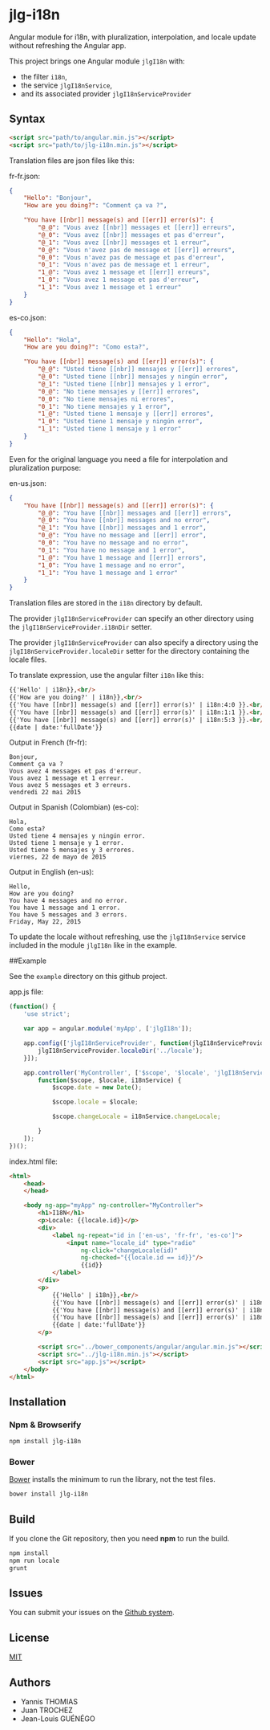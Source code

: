 jlg-i18n
==========
Angular module for i18n, with pluralization, interpolation, and locale update
without refreshing the Angular app.

This project brings one Angular module ```jlgI18n``` with:

- the filter ```i18n```,
- the service ```jlgI18nService```,
- and its associated provider ```jlgI18nServiceProvider```




## Syntax

```html
<script src="path/to/angular.min.js"></script>
<script src="path/to/jlg-i18n.min.js"></script>
```


Translation files are json files like this:

fr-fr.json:
```json
{
	"Hello": "Bonjour",
	"How are you doing?": "Comment ça va ?",

	"You have [[nbr]] message(s) and [[err]] error(s)": {
		"@_@": "Vous avez [[nbr]] messages et [[err]] erreurs",
		"@_0": "Vous avez [[nbr]] messages et pas d'erreur",
		"@_1": "Vous avez [[nbr]] messages et 1 erreur",
		"0_@": "Vous n'avez pas de message et [[err]] erreurs",
		"0_0": "Vous n'avez pas de message et pas d'erreur",
		"0_1": "Vous n'avez pas de message et 1 erreur",
		"1_@": "Vous avez 1 message et [[err]] erreurs",
		"1_0": "Vous avez 1 message et pas d'erreur",
		"1_1": "Vous avez 1 message et 1 erreur"
	}
}
```


es-co.json:
```json
{
	"Hello": "Hola",
	"How are you doing?": "Como esta?",

	"You have [[nbr]] message(s) and [[err]] error(s)": {
		"@_@": "Usted tiene [[nbr]] mensajes y [[err]] errores",
		"@_0": "Usted tiene [[nbr]] mensajes y ningún error",
		"@_1": "Usted tiene [[nbr]] mensajes y 1 error",
		"0_@": "No tiene mensajes y [[err]] errores",
		"0_0": "No tiene mensajes ni errores",
		"0_1": "No tiene mensajes y 1 error",
		"1_@": "Usted tiene 1 mensaje y [[err]] errores",
		"1_0": "Usted tiene 1 mensaje y ningún error",
		"1_1": "Usted tiene 1 mensaje y 1 error"
	}
}
```

Even for the original language you need a file for interpolation and pluralization purpose:

en-us.json:
```json
{
	"You have [[nbr]] message(s) and [[err]] error(s)": {
		"@_@": "You have [[nbr]] messages and [[err]] errors",
		"@_0": "You have [[nbr]] messages and no error",
		"@_1": "You have [[nbr]] messages and 1 error",
		"0_@": "You have no message and [[err]] error",
		"0_0": "You have no message and no error",
		"0_1": "You have no message and 1 error",
		"1_@": "You have 1 message and [[err]] errors",
		"1_0": "You have 1 message and no error",
		"1_1": "You have 1 message and 1 error"
	}
}
```

Translation files are stored in the ```i18n``` directory by default.

The provider ```jlgI18nServiceProvider``` can specify an other directory using the ```jlgI18nServiceProvider.i18nDir``` setter.

The provider ```jlgI18nServiceProvider``` can also specify a directory using the ```jlgI18nServiceProvider.localeDir``` setter
for the directory containing the locale files.

To translate expression, use the angular filter ```i18n``` like this:

```html
{{'Hello' | i18n}},<br/>
{{'How are you doing?' | i18n}},<br/>
{{'You have [[nbr]] message(s) and [[err]] error(s)' | i18n:4:0 }}.<br/>
{{'You have [[nbr]] message(s) and [[err]] error(s)' | i18n:1:1 }}.<br/>
{{'You have [[nbr]] message(s) and [[err]] error(s)' | i18n:5:3 }}.<br/>
{{date | date:'fullDate'}}
```

Output in French (fr-fr):
```
Bonjour,
Comment ça va ?
Vous avez 4 messages et pas d'erreur.
Vous avez 1 message et 1 erreur.
Vous avez 5 messages et 3 erreurs.
vendredi 22 mai 2015
```

Output in Spanish (Colombian) (es-co):
```
Hola,
Como esta?
Usted tiene 4 mensajes y ningún error.
Usted tiene 1 mensaje y 1 error.
Usted tiene 5 mensajes y 3 errores.
viernes, 22 de mayo de 2015
```

Output in English (en-us):
```
Hello,
How are you doing?
You have 4 messages and no error.
You have 1 message and 1 error.
You have 5 messages and 3 errors.
Friday, May 22, 2015
```


To update the locale without refreshing, use the ```jlgI18nService``` service included in the module ```jlgI18n``` like in the example.


##Example

See the ```example``` directory on this github project.

app.js file:
```javascript
(function() {
	'use strict';

	var app = angular.module('myApp', ['jlgI18n']);

	app.config(['jlgI18nServiceProvider', function(jlgI18nServiceProvider) {
		jlgI18nServiceProvider.localeDir('../locale');
	}]);

	app.controller('MyController', ['$scope', '$locale', 'jlgI18nService',
		function($scope, $locale, i18nService) {
			$scope.date = new Date();

			$scope.locale = $locale;

			$scope.changeLocale = i18nService.changeLocale;

		}
	]);
})();


```

index.html file:
```html
<html>
	<head>
	</head>

	<body ng-app="myApp" ng-controller="MyController">
		<h1>I18N</h1>
		<p>Locale: {{locale.id}}</p>
		<div>
			<label ng-repeat="id in ['en-us', 'fr-fr', 'es-co']">
				<input name="locale_id" type="radio"
					ng-click="changeLocale(id)"
					ng-checked="{{locale.id == id}}"/>
					{{id}}
			</label>
		</div>
		<p>
			{{'Hello' | i18n}},<br/>
			{{'You have [[nbr]] message(s) and [[err]] error(s)' | i18n:4:0 }}.<br/>
			{{'You have [[nbr]] message(s) and [[err]] error(s)' | i18n:1:1 }}.<br/>
			{{'You have [[nbr]] message(s) and [[err]] error(s)' | i18n:5:3 }}.<br/>
			{{date | date:'fullDate'}}
		</p>

		<script src="../bower_components/angular/angular.min.js"></script>
		<script src="../jlg-i18n.min.js"></script>
		<script src="app.js"></script>
	</body>
</html>

```


## Installation

### Npm & Browserify

```sh
npm install jlg-i18n
```

### Bower

[Bower](http://bower.io/) installs the minimum to run the library, not the test files.

```sh
bower install jlg-i18n
```

## Build

If you clone the Git repository, then you need **npm** to run the build.

```sh
npm install
npm run locale
grunt
```

## Issues

You can submit your issues on the
[Github system](https://github.com/jlguenego/jlg-i18n/issues).

## License

[MIT](http://opensource.org/licenses/MIT)

## Authors
- Yannis THOMIAS
- Juan TROCHEZ
- Jean-Louis GUÉNÉGO
